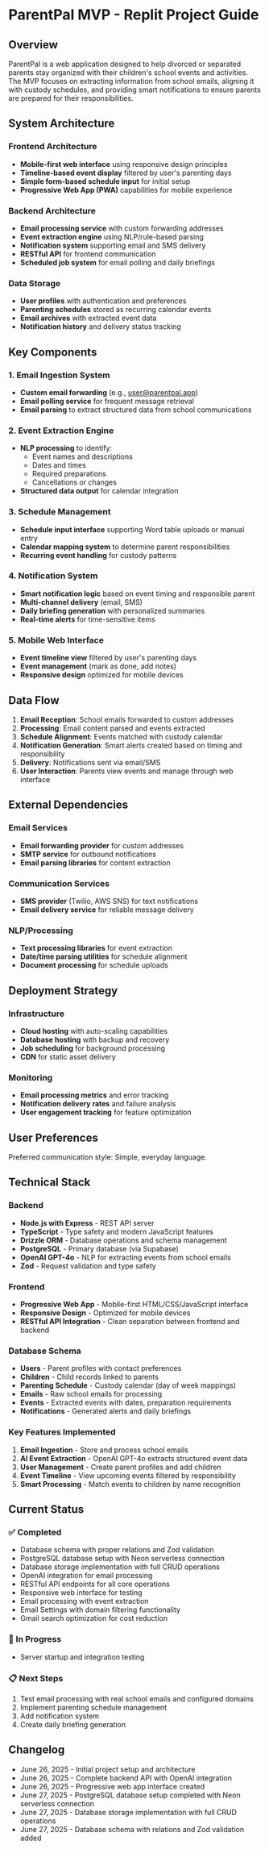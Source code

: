# ParentPal MVP - Replit Project Guide

## Overview

ParentPal is a web application designed to help divorced or separated parents stay organized with their children's school events and activities. The MVP focuses on extracting information from school emails, aligning it with custody schedules, and providing smart notifications to ensure parents are prepared for their responsibilities.

## System Architecture

### Frontend Architecture
- **Mobile-first web interface** using responsive design principles
- **Timeline-based event display** filtered by user's parenting days
- **Simple form-based schedule input** for initial setup
- **Progressive Web App (PWA)** capabilities for mobile experience

### Backend Architecture
- **Email processing service** with custom forwarding addresses
- **Event extraction engine** using NLP/rule-based parsing
- **Notification system** supporting email and SMS delivery
- **RESTful API** for frontend communication
- **Scheduled job system** for email polling and daily briefings

### Data Storage
- **User profiles** with authentication and preferences
- **Parenting schedules** stored as recurring calendar events
- **Email archives** with extracted event data
- **Notification history** and delivery status tracking

## Key Components

### 1. Email Ingestion System
- **Custom email forwarding** (e.g., user@parentpal.app)
- **Email polling service** for frequent message retrieval
- **Email parsing** to extract structured data from school communications

### 2. Event Extraction Engine
- **NLP processing** to identify:
  - Event names and descriptions
  - Dates and times
  - Required preparations
  - Cancellations or changes
- **Structured data output** for calendar integration

### 3. Schedule Management
- **Schedule input interface** supporting Word table uploads or manual entry
- **Calendar mapping system** to determine parent responsibilities
- **Recurring event handling** for custody patterns

### 4. Notification System
- **Smart notification logic** based on event timing and responsible parent
- **Multi-channel delivery** (email, SMS)
- **Daily briefing generation** with personalized summaries
- **Real-time alerts** for time-sensitive items

### 5. Mobile Web Interface
- **Event timeline view** filtered by user's parenting days
- **Event management** (mark as done, add notes)
- **Responsive design** optimized for mobile devices

## Data Flow

1. **Email Reception**: School emails forwarded to custom addresses
2. **Processing**: Email content parsed and events extracted
3. **Schedule Alignment**: Events matched with custody calendar
4. **Notification Generation**: Smart alerts created based on timing and responsibility
5. **Delivery**: Notifications sent via email/SMS
6. **User Interaction**: Parents view events and manage through web interface

## External Dependencies

### Email Services
- **Email forwarding provider** for custom addresses
- **SMTP service** for outbound notifications
- **Email parsing libraries** for content extraction

### Communication Services
- **SMS provider** (Twilio, AWS SNS) for text notifications
- **Email delivery service** for reliable message delivery

### NLP/Processing
- **Text processing libraries** for event extraction
- **Date/time parsing utilities** for schedule alignment
- **Document processing** for schedule uploads

## Deployment Strategy

### Infrastructure
- **Cloud hosting** with auto-scaling capabilities
- **Database hosting** with backup and recovery
- **Job scheduling** for background processing
- **CDN** for static asset delivery

### Monitoring
- **Email processing metrics** and error tracking
- **Notification delivery rates** and failure analysis
- **User engagement tracking** for feature optimization

## User Preferences

Preferred communication style: Simple, everyday language.

## Technical Stack

### Backend
- **Node.js with Express** - REST API server
- **TypeScript** - Type safety and modern JavaScript features
- **Drizzle ORM** - Database operations and schema management
- **PostgreSQL** - Primary database (via Supabase)
- **OpenAI GPT-4o** - NLP for extracting events from school emails
- **Zod** - Request validation and type safety

### Frontend  
- **Progressive Web App** - Mobile-first HTML/CSS/JavaScript interface
- **Responsive Design** - Optimized for mobile devices
- **RESTful API Integration** - Clean separation between frontend and backend

### Database Schema
- **Users** - Parent profiles with contact preferences
- **Children** - Child records linked to parents
- **Parenting Schedule** - Custody calendar (day of week mappings)
- **Emails** - Raw school emails for processing
- **Events** - Extracted events with dates, preparation requirements
- **Notifications** - Generated alerts and daily briefings

### Key Features Implemented
1. **Email Ingestion** - Store and process school emails
2. **AI Event Extraction** - OpenAI GPT-4o extracts structured event data
3. **User Management** - Create parent profiles and add children
4. **Event Timeline** - View upcoming events filtered by responsibility
5. **Smart Processing** - Match events to children by name recognition

## Current Status

### ✅ Completed
- Database schema with proper relations and Zod validation
- PostgreSQL database setup with Neon serverless connection
- Database storage implementation with full CRUD operations
- OpenAI integration for email processing
- RESTful API endpoints for all core operations
- Responsive web interface for testing
- Email processing with event extraction
- Email Settings with domain filtering functionality
- Gmail search optimization for cost reduction

### 🔄 In Progress  
- Server startup and integration testing

### 📋 Next Steps
1. Test email processing with real school emails and configured domains
2. Implement parenting schedule management
3. Add notification system
4. Create daily briefing generation

## Changelog

- June 26, 2025 - Initial project setup and architecture
- June 26, 2025 - Complete backend API with OpenAI integration
- June 26, 2025 - Progressive web app interface created
- June 27, 2025 - PostgreSQL database setup completed with Neon serverless connection
- June 27, 2025 - Database storage implementation with full CRUD operations
- June 27, 2025 - Database schema with relations and Zod validation added